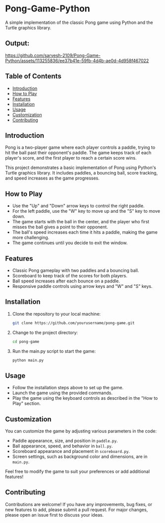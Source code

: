 # Pong-Game-Python
A simple implementation of the classic Pong game using Python and the Turtle graphics library.


## Output:
https://github.com/sarvesh-2109/Pong-Game-Python/assets/113255836/ee37b41e-59fb-4d4b-ae0d-4d958f467022

## Table of Contents
- [Introduction](#introduction)
- [How to Play](#how-to-play)
- [Features](#features)
- [Installation](#installation)
- [Usage](#usage)
- [Customization](#customization)
- [Contributing](#contributing)

## Introduction

Pong is a two-player game where each player controls a paddle, trying to hit the ball past their opponent's paddle. The game keeps track of each player's score, and the first player to reach a certain score wins.

This project demonstrates a basic implementation of Pong using Python's Turtle graphics library. It includes paddles, a bouncing ball, score tracking, and speed increases as the game progresses.

## How to Play

- Use the "Up" and "Down" arrow keys to control the right paddle.
- For the left paddle, use the "W" key to move up and the "S" key to move down.
- The game starts with the ball in the center, and the player who first misses the ball gives a point to their opponent.
- The ball's speed increases each time it hits a paddle, making the game more challenging.
- The game continues until you decide to exit the window.

## Features

- Classic Pong gameplay with two paddles and a bouncing ball.
- Scoreboard to keep track of the scores for both players.
- Ball speed increases after each bounce on a paddle.
- Responsive paddle controls using arrow keys and "W" and "S" keys.

## Installation

1. Clone the repository to your local machine:

   ```bash
   git clone https://github.com/yourusername/pong-game.git
   ```

2. Change to the project directory:

   ```bash
   cd pong-game
   ```

3. Run the main.py script to start the game:

   ```bash
   python main.py
   ```

## Usage

- Follow the installation steps above to set up the game.
- Launch the game using the provided commands.
- Play the game using the keyboard controls as described in the "How to Play" section.

## Customization

You can customize the game by adjusting various parameters in the code:

- Paddle appearance, size, and position in `paddle.py`.
- Ball appearance, speed, and behavior in `ball.py`.
- Scoreboard appearance and placement in `scoreboard.py`.
- Screen settings, such as background color and dimensions, are in `main.py`.

Feel free to modify the game to suit your preferences or add additional features!

## Contributing

Contributions are welcome! If you have any improvements, bug fixes, or new features to add, please submit a pull request. For major changes, please open an issue first to discuss your ideas.

